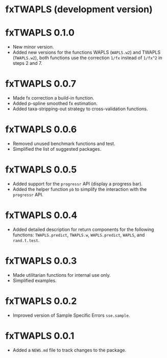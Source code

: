 # fxTWAPLS (development version)

# fxTWAPLS 0.1.0
* New minor version.
* Added new versions for the functions WAPLS (`WAPLS.w2`) and TWAPLS 
(`TWAPLS.w2`), both functions use the correction `1/fx` instead of `1/fx^2` in
steps 2 and 7.

# fxTWAPLS 0.0.7

* Made fx correction a build-in function.
* Added p-spline smoothed fx estimation.
* Added taxa-stripping-out strategy to cross-validation functions.

# fxTWAPLS 0.0.6

* Removed unused benchmark functions and test.
* Simplified the list of suggested packages.

# fxTWAPLS 0.0.5

* Added support for the `progressr` API (display a progress bar).
* Added the helper function `pb` to simplify the interaction with the 
`progressr` API.

# fxTWAPLS 0.0.4

* Added detailed description for return components for the following functions:
`TWAPLS.predict`, `TWAPLS.w`, `WAPLS.predict`, `WAPLS`, and `rand.t.test`.

# fxTWAPLS 0.0.3

* Made utilitarian functions for internal use only. 
* Simplified examples.

# fxTWAPLS 0.0.2

* Improved version of Sample Specific Errors `sse.sample`.

# fxTWAPLS 0.0.1

* Added a `NEWS.md` file to track changes to the package.
